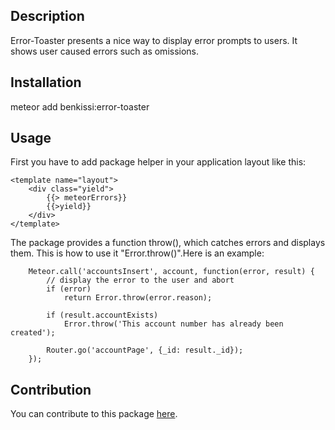 ## Description
Error-Toaster presents a nice way to display error prompts to users.
It shows user caused errors such as omissions.

## Installation
meteor add benkissi:error-toaster

## Usage
First you have to add package helper in your application layout like this:
```
<template name="layout">
    <div class="yield">
        {{> meteorErrors}}
        {{>yield}}
    </div>
</template>

```
The package provides a function throw(), which catches errors and
displays them. This is how to use it "Error.throw()".Here is an example:

```
    Meteor.call('accountsInsert', account, function(error, result) {
		// display the error to the user and abort
		if (error)
			return Error.throw(error.reason);

		if (result.accountExists)
			Error.throw('This account number has already been created');

		Router.go('accountPage', {_id: result._id});
	});

```

## Contribution
You can contribute to this package [here](https://github.com/benkissi/error-toaster/blob/master/packages/error-toaster/README.md).


